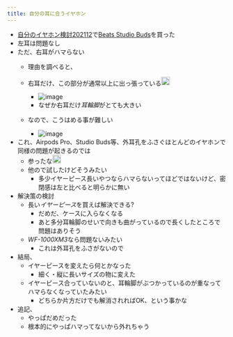 ```yaml
---
title: 自分の耳に合うイヤホン
---
```


* [自分のイヤホン検討202112](%E8%87%AA%E5%88%86%E3%81%AE%E3%82%A4%E3%83%A4%E3%83%9B%E3%83%B3%E6%A4%9C%E8%A8%8E202112.md)で[Beats Studio Buds](Beats%20Studio%20Buds.md)を買った
* 左耳は問題なし
* ただ、右耳がハマらない
  * 理由を調べると、
  * 右耳だけ、この部分が通常以上に出っ張っている<img src='https://scrapbox.io/api/pages/blu3mo-public/blu3mo/icon' alt='blu3mo.icon' height="19.5"/>

    * ![image](https://gyazo.com/aad9e4bf55331a107bba4964a81ec6c7/thumb/1000)
    * なぜか右耳だけ*耳輪脚*がとても大きい
  * なので、こうはめる事が難しい
    * ![image](https://gyazo.com/c7422b082a193eb34dd64b35dd70099d/thumb/1000)
* これ、Airpods Pro、Studio Buds等、外耳孔をふさぐほとんどのイヤホンで同様の問題が起きるのでは
  * 参ったな<img src='https://scrapbox.io/api/pages/blu3mo-public/blu3mo/icon' alt='blu3mo.icon' height="19.5"/>
  * 他ので試したけどそうみたい
    * 多少イヤーピース長いやつならハマらないってほどではないけど、密閉感は左と比べると明らかに無い
* 解決策の検討
  * 長い*イヤーピース*を買えば解決できる?
    * だめだ、ケースに入らなくなる
    * あと多分耳輪脚のせいで向きも曲がっているので長くしたところで問題はありそう
  * *WF-1000XM3*なら問題ないみたい
    * これは外耳孔をふさがないので
* 結局、
  * イヤーピースを変えたら何とかなった
    * 細く・縦に長いサイズの物に変えた
  * イヤーピース合っていないのと、耳輪脚がぶつかっているのが重なってハマらなくなっていたみたい
    * どちらか片方だけでも解消されればOK、という事かな
* 追記、
  * やっぱだめだった
  * 根本的にやっぱハマってないから外れちゃう
